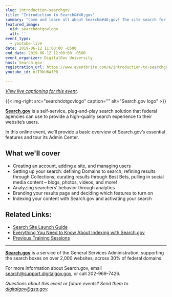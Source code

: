 ```yaml
---
slug: introduction-searchgov
title: "Introduction to Search&#46;gov"
summary: "Come and learn all about Search&#46;gov! The site search for federal government websites"
featured_image: 
  uid: searchdotgovlogo
  alt: ''
event_type: 
  - youtube-live
date: 2019-06-12 11:00:00 -0500
end_date: 2019-06-12 12:00:00 -0500
event_organizer: DigitalGov University
host: Search.gov
registration_url: https://www.eventbrite.com/e/introduction-to-searchgov-registration-61646616690
youtube_id: niT9kU6AfP8

---
```


_[View live captioning for this event](https://www.captionedtext.com/client/event.aspx?EventID=4018863&CustomerID=321)._ 


{{< img-right src="searchdotgovlogo" caption="" alt="Search.gov logo" >}}

[**Search.gov**](https://search.gov/) is a self-service, plug-and-play search solution that federal agencies can use to provide a high-quality search experience to their website’s users. 

In this online event, we’ll provide a basic overview of Search.gov’s essential features and tour its Admin Center.

## What we'll cover

- Creating an account, adding a site, and managing users 
- Setting up your search: defining Domains to search; refining results through Collections; curating results through Best Bets, pulling in social media content – blogs, photos, videos, and more! 
- Analyzing searchers’ behavior through analytics 
- Branding your results page and deciding which features to turn on 
- Indexing your content with Search.gov and activating your search 

## Related Links:

- [Search Site Launch Guide](https://search.gov/manual/site-launch-guide.html)
- [Everything You Need to Know About Indexing with Search.gov](https://search.gov/manual/indexing-with-searchgov.html)
- [Previous Training Sessions](https://search.gov/manual/training.html) 
  
---

[**Search.gov**](https://search.gov/) is a service of the General Services Administration, supporting the search boxes on over 2,000 websites, across 30% of federal domains.

For more information about Search.gov, email [search@support.digitalgov.gov](mailto:search@gsa.gov), or call 202-969-7426. 

_Questions about this event or future events? Send them to [digitalgov@gsa.gov](mailto:digitalgov@gsa.gov)._
